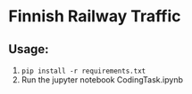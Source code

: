 # Finnish Railway Traffic

## Usage:
1. `pip install -r requirements.txt`
2. Run the jupyter notebook CodingTask.ipynb
